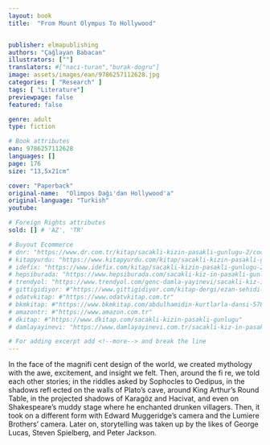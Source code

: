 ```yaml
---
layout: book
title:  "From Mount Olympus To Hollywood"


publisher: elmapublishing
authors: "Çağlayan Babacan"
illustrators: [""]
translators: #["naci-turan","burak-dogru"]
image: assets/images/ean/9786257112628.jpg
categories: [ "Research" ]
tags: [ "Literature"]
previewpage: false
featured: false

genre: adult
type: fiction

# Book attributes
ean: 9786257112628
languages: []
page: 176
size: "13,5x21cm"

cover: "Paperback"
original-name:  "Olimpos Dağı'dan Hollywood'a"
original-language: "Turkish"
youtube:

# Foreign Rights attributes
sold: [] # 'AZ', 'TR'

# Buyout Ecommerce
# dnr: "https://www.dr.com.tr/kitap/sacakli-kizin-pasakli-gunlugu-2/cocuk-ve-genclik/genclik-10-yas/roman-oyku/urunno=0001893059001"
# kitapyurdu: "https://www.kitapyurdu.com/kitap/sacakli-kizin-pasakli-gunlugu-2-/560122.html&filter_name=Sa%C3%A7akl%C4%B1+K%C4%B1z%27%C4%B1n+Pasakl%C4%B1+G%C3%BCnl%C3%BC%C4%9F%C3%BC+2"
# idefix: "https://www.idefix.com/kitap/sacakli-kizin-pasakli-gunlugu-2/cocuk-ve-genclik/genclik-10-yas/roman-oyku/urunno=0001893059001"
# hepsiburada: "https://www.hepsiburada.com/sacakli-kiz-in-pasakli-gunlugu-2-damla-yayinevi-p-HBV000012ER86"
# trendyol: "https://www.trendyol.com/genc-damla-yayinevi/sacakli-kiz-in-pasakli-gunlugu-2-p-54825777"
# gittigidiyor: #"https://www.gittigidiyor.com/kitap-dergi/ezan-sehidi-adnan-menderes_pdp_732728793"
# odatvkitap: #"https://www.odatvkitap.com.tr"
# bkmkitap: #"https://www.bkmkitap.com/abdulhamidin-kurtlarla-dansi-578226"
# amazontr: #"https://www.amazon.com.tr"
# dkitap: #"https://www.dkitap.com/sacakli-kizin-pasakli-gunlugu"
# damlayayinevi: "https://www.damlayayinevi.com.tr/sacakli-kiz-in-pasakli-gunlugu-2-bu-iste-bi-terslik-var"

# For adding excerpt add <!--more--> and break the line
---
```

In the face of the magnifi cent design of the world,
we created mythology with the awe, excitement,
and insight we felt. Then, around the fi re, we told
each other stories; in the riddles asked by Sophocles to Oedipus, in the shadows refl ected on the
walls of Plato’s cave, around King Arthur’s Round
Table, in the projected shadows of Karagöz and
Hacivat, and even on Shakespeare’s muddy stage
where he enchanted drunken villagers. Then, it
took on a different form with Edward Muggeridge’s
camera and the Lumiere Brothers’ camera. Later
on, storytelling was taken up by the likes of George
Lucas, Steven Spielberg, and Peter Jackson.
<!--more--> 

